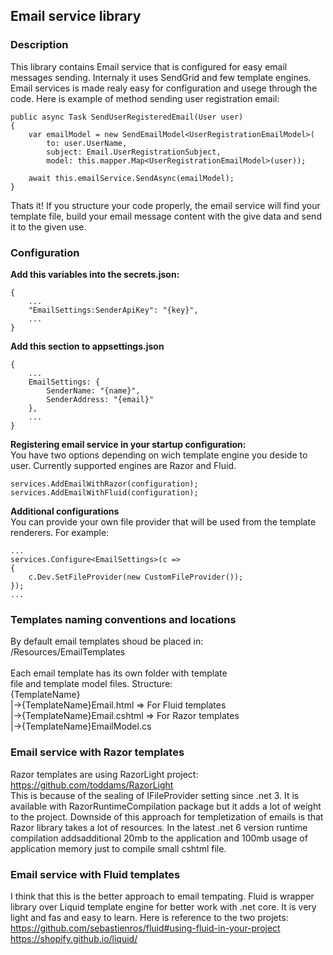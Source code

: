 ﻿## Email service library

### Description
This library contains Email service that is configured for easy email messages sending.
Internaly it uses SendGrid and few template engines. Email services is made realy easy
for configuration and usege through the code. Here is example of method sending user 
registration email: 
```
public async Task SendUserRegisteredEmail(User user)
{
    var emailModel = new SendEmailModel<UserRegistrationEmailModel>(
        to: user.UserName,
        subject: Email.UserRegistrationSubject,
        model: this.mapper.Map<UserRegistrationEmailModel>(user));

    await this.emailService.SendAsync(emailModel);
}
```
Thats it! If you structure your code properly, the email service will find your template 
file, build your email message content with the give data and send it to the given use. 

### Configuration
**Add this variables into the secrets.json:**
```
{
	...
	"EmailSettings:SenderApiKey": "{key}",
	...
}
```

**Add this section to appsettings.json**
```
{
	...
	EmailSettings: {
		SenderName: "{name}",
		SenderAddress: "{email}"
	},
	...
}
```

**Registering email service in your startup configuration:**</br>
You have two options depending on wich template engine you 
deside to user. Currently supported engines are Razor and Fluid.
```
services.AddEmailWithRazor(configuration);  
services.AddEmailWithFluid(configuration);
```

**Additional configurations**</br>
You can provide your own file provider that will be used from
the template renderers. For example:
```
...
services.Configure<EmailSettings>(c =>
{
    c.Dev.SetFileProvider(new CustomFileProvider());
});
...
```

### Templates naming conventions and locations
By default email templates shoud be placed in:</br>
/Resources/EmailTemplates</br>
</br>
Each email template has its own folder with template</br>
file and template model files. Structure:
</br>
{TemplateName}</br>
|->{TemplateName}Email.html  => For Fluid templates</br>
|->{TemplateName}Email.cshtml => For Razor templates</br>
|->{TemplateName}EmailModel.cs</br>


### Email service with Razor templates
Razor templates are using RazorLight project: https://github.com/toddams/RazorLight</br>
This is because of the sealing of IFileProvider setting since .net 3.
It is available with RazorRuntimeCompilation package but it adds a lot of weight to the project.
Downside of this approach for templetization of emails is that Razor library takes a lot of 
resources. In the latest .net 6 version runtime compilation addsadditional 20mb to the 
application and 100mb usage of application memory just to compile small cshtml file. 

### Email service with Fluid templates
I think that this is the better approach to email tempating. Fluid is wrapper library
over Liquid template engine for better work with .net core. It is very light and fas 
and easy to learn. Here is reference to the two projets:</br>
https://github.com/sebastienros/fluid#using-fluid-in-your-project</br>
https://shopify.github.io/liquid/</br>
